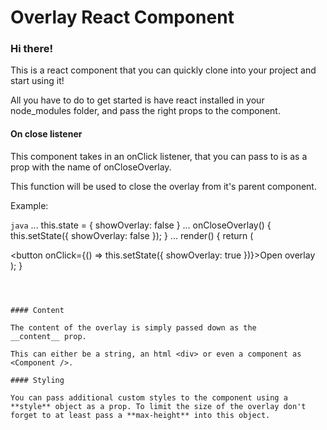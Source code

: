 # Overlay React Component



### Hi there!

This is a react component that you can quickly clone into your project and start using it!

All you have to do to get started is have react installed in your node_modules folder, and pass the right props to the component.

#### On close listener

This component takes in an onClick listener, that you can pass to is as a prop with the name of onCloseOverlay.

This function will be used to close the overlay from it's parent component.

Example:

```java```
...
this.state = { showOverlay: false }
...
onCloseOverlay() {
	this.setState({ showOverlay: false });
}
...
render() {
	return (
  	<div>
  		<button onClick={() => this.setState({ showOverlay: true })}>Open overlay</button>
  		<Overlay onCloseOverlay={this.onCloseOverlay} content={null} style={...} />
		</div>
  );
}
```



#### Content

The content of the overlay is simply passed down as the __content__ prop.

This can either be a string, an html <div> or even a component as <Component />.

#### Styling

You can pass additional custom styles to the component using a **style** object as a prop. To limit the size of the overlay don't forget to at least pass a **max-height** into this object.




